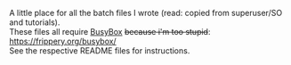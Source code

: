 A little place for all the batch files I wrote (read: copied from superuser/SO and tutorials).  
These files all require [BusyBox](https://frippery.org/files/busybox/busybox.exe) ~~because i'm too stupid~~: https://frippery.org/busybox/  
See the respective README files for instructions.
